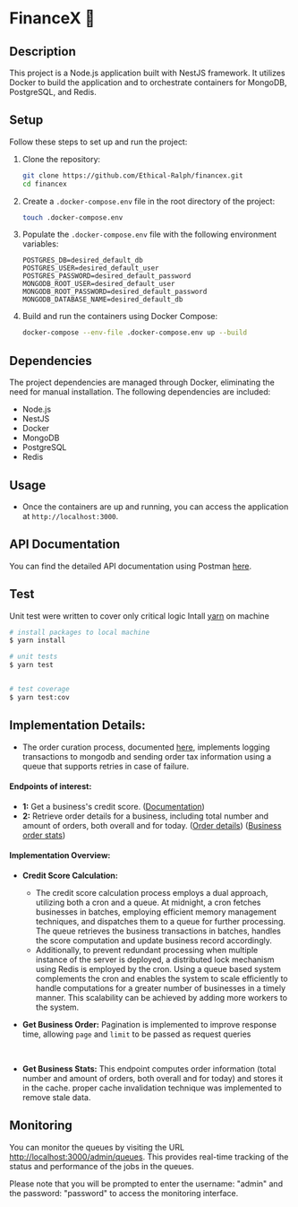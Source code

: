 # FinanceX 🚀

## Description

This project is a Node.js application built with NestJS framework. It utilizes Docker to build the application and to orchestrate containers for MongoDB, PostgreSQL, and Redis.

## Setup

Follow these steps to set up and run the project:

1. Clone the repository:

   ```bash
   git clone https://github.com/Ethical-Ralph/financex.git
   cd financex
   ```

2. Create a `.docker-compose.env` file in the root directory of the project:

   ```bash
   touch .docker-compose.env
   ```

3. Populate the `.docker-compose.env` file with the following environment variables:

   ```plaintext
   POSTGRES_DB=desired_default_db
   POSTGRES_USER=desired_default_user
   POSTGRES_PASSWORD=desired_default_password
   MONGODB_ROOT_USER=desired_default_user
   MONGODB_ROOT_PASSWORD=desired_default_password
   MONGODB_DATABASE_NAME=desired_default_db
   ```

4. Build and run the containers using Docker Compose:
   ```bash
   docker-compose --env-file .docker-compose.env up --build
   ```

## Dependencies

The project dependencies are managed through Docker, eliminating the need for manual installation. The following dependencies are included:

- Node.js
- NestJS
- Docker
- MongoDB
- PostgreSQL
- Redis

## Usage

- Once the containers are up and running, you can access the application at `http://localhost:3000`.

## API Documentation

You can find the detailed API documentation using Postman [here](https://documenter.getpostman.com/view/25518294/2sA35Bc55Z).

## Test

Unit test were written to cover only critical logic
Intall [yarn](https://classic.yarnpkg.com/lang/en/docs/install) on machine

```bash
# install packages to local machine
$ yarn install

# unit tests
$ yarn test


# test coverage
$ yarn test:cov
```

## Implementation Details:

- The order curation process, documented [here](https://documenter.getpostman.com/view/25518294/2sA35Bc55Z#5fe7718b-9c4c-4dab-a7ab-9f1cf40dff30), implements logging transactions to mongodb and sending order tax information using a queue that supports retries in case of failure.

#### Endpoints of interest:

- **1:** Get a business's credit score. ([Documentation](https://documenter.getpostman.com/view/25518294/2sA35Bc55Z#987dc5d6-1c96-4cce-9a25-e1a23817b7e8))
- **2:** Retrieve order details for a business, including total number and amount of orders, both overall and for today. ([Order details](https://documenter.getpostman.com/view/25518294/2sA35Bc55Z#39bef76d-251c-47ad-bb75-18a05f9db2d8)) ([Business order stats](https://documenter.getpostman.com/view/25518294/2sA35Bc55Z#e71cbceb-b567-4727-9118-2b4084a67444))

#### Implementation Overview:

- **Credit Score Calculation:**

  - The credit score calculation process employs a dual approach, utilizing both a cron and a queue. At midnight, a cron fetches businesses in batches, employing efficient memory management techniques, and dispatches them to a queue for further processing. The queue retrieves the business transactions in batches, handles the score computation and update business record accordingly.
  - Additionally, to prevent redundant processing when multiple instance of the server is deployed, a distributed lock mechanism using Redis is employed by the cron. Using a queue based system complements the cron and enables the system to scale efficiently to handle computations for a greater number of businesses in a timely manner. This scalability can be achieved by adding more workers to the system.
    <br>

- **Get Business Order:**
  Pagination is implemented to improve response time, allowing `page` and `limit` to be passed as request queries

  <br>

- **Get Business Stats:**
  This endpoint computes order information (total number and amount of orders, both overall and for today) and stores it in the cache. proper cache invalidation technique was implemented to remove stale data.

## Monitoring

You can monitor the queues by visiting the URL [http://localhost:3000/admin/queues](http://localhost:3000/admin/queues). This provides real-time tracking of the status and performance of the jobs in the queues.

Please note that you will be prompted to enter the username: "admin" and the password: "password" to access the monitoring interface.
